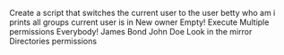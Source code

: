 Create a script that switches the current user to the user betty
who am i
prints all groups current user is in
 New owner
 Empty!
 Execute
Multiple permissions
Everybody!
James Bond
John Doe
Look in the mirror
Directories
permissions
